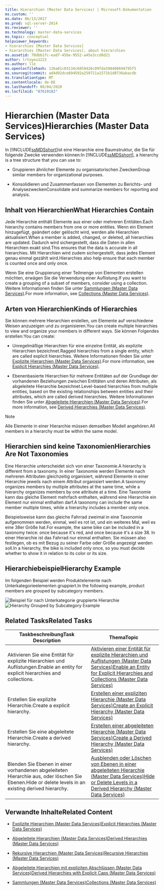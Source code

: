 ```yaml
---
title: Hierarchien (Master Data Services) | Microsoft-Dokumentation
ms.custom: ''
ms.date: 06/13/2017
ms.prod: sql-server-2014
ms.reviewer: ''
ms.technology: master-data-services
ms.topic: conceptual
helpviewer_keywords:
- hierarchies [Master Data Services]
- hierarchies [Master Data Services], about hierarchies
ms.assetid: 70dbb1fc-ead7-45be-9552-a45e3ccd8d21
author: lrtoyou1223
ms.author: lle
ms.openlocfilehash: 126a01c03134c6859426c09fda398408694795f5
ms.sourcegitcommit: ad4d92dce894592a259721a1571b1d8736abacdb
ms.translationtype: MT
ms.contentlocale: de-DE
ms.lasthandoff: 08/04/2020
ms.locfileid: "87619182"
---
```

# <a name="hierarchies-master-data-services"></a><span data-ttu-id="2bf38-102">Hierarchien (Master Data Services)</span><span class="sxs-lookup"><span data-stu-id="2bf38-102">Hierarchies (Master Data Services)</span></span>
  <span data-ttu-id="2bf38-103">In [!INCLUDE[ssMDSshort](../includes/ssmdsshort-md.md)]ist eine Hierarchie eine Baumstruktur, die Sie für folgende Zwecke verwenden können:</span><span class="sxs-lookup"><span data-stu-id="2bf38-103">In [!INCLUDE[ssMDSshort](../includes/ssmdsshort-md.md)], a hierarchy is a tree structure that you can use to:</span></span>

-   <span data-ttu-id="2bf38-104">Gruppieren ähnlicher Elemente zu organisatorischen Zwecken</span><span class="sxs-lookup"><span data-stu-id="2bf38-104">Group similar members for organizational purposes.</span></span>

-   <span data-ttu-id="2bf38-105">Konsolidieren und Zusammenfassen von Elementen zu Berichts- und Analysezwecken</span><span class="sxs-lookup"><span data-stu-id="2bf38-105">Consolidate and summarize members for reporting and analysis.</span></span>

## <a name="what-hierarchies-contain"></a><span data-ttu-id="2bf38-106">Inhalt von Hierarchien</span><span class="sxs-lookup"><span data-stu-id="2bf38-106">What Hierarchies Contain</span></span>
 <span data-ttu-id="2bf38-107">Jede Hierarchie enthält Elemente aus einer oder mehreren Entitäten.</span><span class="sxs-lookup"><span data-stu-id="2bf38-107">Each hierarchy contains members from one or more entities.</span></span> <span data-ttu-id="2bf38-108">Wenn ein Element hinzugefügt, geändert oder gelöscht wird, werden alle Hierarchien aktualisiert.</span><span class="sxs-lookup"><span data-stu-id="2bf38-108">When a member is added, changed, or deleted, all hierarchies are updated.</span></span> <span data-ttu-id="2bf38-109">Dadurch wird sichergestellt, dass die Daten in allen Hierarchien exakt sind.</span><span class="sxs-lookup"><span data-stu-id="2bf38-109">This ensures that the data is accurate in all hierarchies.</span></span> <span data-ttu-id="2bf38-110">Mit Hierarchien wird zudem sichergestellt, dass jedes Element genau einmal gezählt wird.</span><span class="sxs-lookup"><span data-stu-id="2bf38-110">Hierarchies also help ensure that each member is counted once and only once.</span></span>

 <span data-ttu-id="2bf38-111">Wenn Sie eine Gruppierung einer Teilmenge von Elementen erstellen möchten, erwägen Sie die Verwendung einer Auflistung.</span><span class="sxs-lookup"><span data-stu-id="2bf38-111">If you want to create a grouping of a subset of members, consider using a collection.</span></span> <span data-ttu-id="2bf38-112">Weitere Informationen finden Sie unter [Sammlungen &#40;Master Data Services&#41;](collections-master-data-services.md).</span><span class="sxs-lookup"><span data-stu-id="2bf38-112">For more information, see [Collections &#40;Master Data Services&#41;](collections-master-data-services.md).</span></span>

## <a name="kinds-of-hierarchies"></a><span data-ttu-id="2bf38-113">Arten von Hierarchien</span><span class="sxs-lookup"><span data-stu-id="2bf38-113">Kinds of Hierarchies</span></span>
 <span data-ttu-id="2bf38-114">Sie können mehrere Hierarchien erstellen, um Elemente auf verschiedene Weisen anzuzeigen und zu organisieren.</span><span class="sxs-lookup"><span data-stu-id="2bf38-114">You can create multiple hierarchies to view and organize your members in different ways.</span></span> <span data-ttu-id="2bf38-115">Sie können Folgendes erstellen:</span><span class="sxs-lookup"><span data-stu-id="2bf38-115">You can create:</span></span>

-   <span data-ttu-id="2bf38-116">Unregelmäßige Hierarchien für eine einzelne Entität, als explizite Hierarchien bezeichnet.</span><span class="sxs-lookup"><span data-stu-id="2bf38-116">Ragged hierarchies from a single entity, which are called explicit hierarchies.</span></span> <span data-ttu-id="2bf38-117">Weitere Informationen finden Sie unter [Explizite Hierarchien &#40;Master Data Services&#41;](../../2014/master-data-services/explicit-hierarchies-master-data-services.md).</span><span class="sxs-lookup"><span data-stu-id="2bf38-117">For more information, see [Explicit Hierarchies &#40;Master Data Services&#41;](../../2014/master-data-services/explicit-hierarchies-master-data-services.md).</span></span>

-   <span data-ttu-id="2bf38-118">Ebenenbasierte Hierarchien für mehrere Entitäten auf der Grundlage der vorhandenen Beziehungen zwischen Entitäten und deren Attributen, als abgeleitete Hierarchie bezeichnet.</span><span class="sxs-lookup"><span data-stu-id="2bf38-118">Level-based hierarchies from multiple entities, based on the existing relationships between entities and their attributes, which are called derived hierarchies.</span></span> <span data-ttu-id="2bf38-119">Weitere Informationen finden Sie unter [Abgeleitete Hierarchien &#40;Master Data Services&#41;](../../2014/master-data-services/derived-hierarchies-master-data-services.md).</span><span class="sxs-lookup"><span data-stu-id="2bf38-119">For more information, see [Derived Hierarchies &#40;Master Data Services&#41;](../../2014/master-data-services/derived-hierarchies-master-data-services.md).</span></span>

> [!NOTE]
>  <span data-ttu-id="2bf38-120">Alle Elemente in einer Hierarchie müssen demselben Modell angehören.</span><span class="sxs-lookup"><span data-stu-id="2bf38-120">All members in a hierarchy must be within the same model.</span></span>

## <a name="hierarchies-are-not-taxonomies"></a><span data-ttu-id="2bf38-121">Hierarchien sind keine Taxonomien</span><span class="sxs-lookup"><span data-stu-id="2bf38-121">Hierarchies Are Not Taxonomies</span></span>
 <span data-ttu-id="2bf38-122">Eine Hierarchie unterscheidet sich von einer Taxonomie.</span><span class="sxs-lookup"><span data-stu-id="2bf38-122">A hierarchy is different from a taxonomy.</span></span> <span data-ttu-id="2bf38-123">In einer Taxonomie werden Elemente nach mehreren Attributen gleichzeitig organisiert, während Elemente in einer Hierarchie jeweils nach einem Attribut organisiert werden.</span><span class="sxs-lookup"><span data-stu-id="2bf38-123">A taxonomy organizes members by multiple attributes at the same time, while a hierarchy organizes members by one attribute at a time.</span></span> <span data-ttu-id="2bf38-124">Eine Taxonomie kann das gleiche Element mehrfach enthalten, während eine Hierarchie ein Element nur einmal enthalten darf.</span><span class="sxs-lookup"><span data-stu-id="2bf38-124">A taxonomy can include the same member multiple times, while a hierarchy includes a member only once.</span></span>

 <span data-ttu-id="2bf38-125">Beispielsweise kann das gleiche Fahrrad zweimal in eine Taxonomie aufgenommen werden, einmal, weil es rot ist, und ein weiteres Mal, weil es eine 38er Größe hat.</span><span class="sxs-lookup"><span data-stu-id="2bf38-125">For example, the same bike can be included in a taxonomy twice: once because it's red, and once because it's a size 38.</span></span> <span data-ttu-id="2bf38-126">In einer Hierarchie ist das Fahrrad nur einmal enthalten. Sie müssen also festlegen, ob es mit Bezug zu seiner Farbe oder Größe angezeigt werden soll.</span><span class="sxs-lookup"><span data-stu-id="2bf38-126">In a hierarchy, the bike is included only once, so you must decide whether to show it in relation to its color or its size.</span></span>

## <a name="hierarchy-example"></a><span data-ttu-id="2bf38-127">Hierarchiebeispiel</span><span class="sxs-lookup"><span data-stu-id="2bf38-127">Hierarchy Example</span></span>
 <span data-ttu-id="2bf38-128">Im folgenden Beispiel werden Produktelemente nach Unterkategorieelementen gruppiert.</span><span class="sxs-lookup"><span data-stu-id="2bf38-128">In the following example, product members are grouped by subcategory members.</span></span>

 <span data-ttu-id="2bf38-129">![Beispiel für nach Unterkategorie gruppierte Hierarchie](../../2014/master-data-services/media/mds-conc-hierarchy.gif "Beispiel für nach Unterkategorie gruppierte Hierarchie")</span><span class="sxs-lookup"><span data-stu-id="2bf38-129">![Hierarchy Grouped by Subcategory Example](../../2014/master-data-services/media/mds-conc-hierarchy.gif "Hierarchy Grouped by Subcategory Example")</span></span>

## <a name="related-tasks"></a><span data-ttu-id="2bf38-130">Related Tasks</span><span class="sxs-lookup"><span data-stu-id="2bf38-130">Related Tasks</span></span>

|<span data-ttu-id="2bf38-131">Taskbeschreibung</span><span class="sxs-lookup"><span data-stu-id="2bf38-131">Task Description</span></span>|<span data-ttu-id="2bf38-132">Thema</span><span class="sxs-lookup"><span data-stu-id="2bf38-132">Topic</span></span>|
|----------------------|-----------|
|<span data-ttu-id="2bf38-133">Aktivieren Sie eine Entität für explizite Hierarchien und Auflistungen.</span><span class="sxs-lookup"><span data-stu-id="2bf38-133">Enable an entity for explicit hierarchies and collections.</span></span>|[<span data-ttu-id="2bf38-134">Aktivieren einer Entität für explizite Hierarchien und Auflistungen &#40;Master Data Services&#41;</span><span class="sxs-lookup"><span data-stu-id="2bf38-134">Enable an Entity for Explicit Hierarchies and Collections &#40;Master Data Services&#41;</span></span>](../../2014/master-data-services/enable-an-entity-for-explicit-hierarchies-and-collections-master-data-services.md)|
|<span data-ttu-id="2bf38-135">Erstellen Sie explizite Hierarchie.</span><span class="sxs-lookup"><span data-stu-id="2bf38-135">Create a explicit hierarchy.</span></span>|[<span data-ttu-id="2bf38-136">Erstellen einer expliziten Hierarchie &#40;Master Data Services&#41;</span><span class="sxs-lookup"><span data-stu-id="2bf38-136">Create an Explicit Hierarchy &#40;Master Data Services&#41;</span></span>](../../2014/master-data-services/create-an-explicit-hierarchy-master-data-services.md)|
|<span data-ttu-id="2bf38-137">Erstellen Sie eine abgeleitete Hierarchie.</span><span class="sxs-lookup"><span data-stu-id="2bf38-137">Create a derived hierarchy.</span></span>|[<span data-ttu-id="2bf38-138">Erstellen einer abgeleiteten Hierarchie &#40;Master Data Services&#41;</span><span class="sxs-lookup"><span data-stu-id="2bf38-138">Create a Derived Hierarchy &#40;Master Data Services&#41;</span></span>](../../2014/master-data-services/create-a-derived-hierarchy-master-data-services.md)|
|<span data-ttu-id="2bf38-139">Blenden Sie Ebenen in einer vorhandenen abgeleiteten Hierarchie aus, oder löschen Sie Ebenen.</span><span class="sxs-lookup"><span data-stu-id="2bf38-139">Hide or delete levels in an existing derived hierarchy.</span></span>|[<span data-ttu-id="2bf38-140">Ausblenden oder Löschen von Ebenen in einer abgeleiteten Hierarchie &#40;Master Data Services&#41;</span><span class="sxs-lookup"><span data-stu-id="2bf38-140">Hide or Delete Levels in a Derived Hierarchy &#40;Master Data Services&#41;</span></span>](../../2014/master-data-services/hide-or-delete-levels-in-a-derived-hierarchy-master-data-services.md)|

## <a name="related-content"></a><span data-ttu-id="2bf38-141">Verwandte Inhalte</span><span class="sxs-lookup"><span data-stu-id="2bf38-141">Related Content</span></span>

-   [<span data-ttu-id="2bf38-142">Explizite Hierarchien &#40;Master Data Services&#41;</span><span class="sxs-lookup"><span data-stu-id="2bf38-142">Explicit Hierarchies &#40;Master Data Services&#41;</span></span>](../../2014/master-data-services/explicit-hierarchies-master-data-services.md)

-   [<span data-ttu-id="2bf38-143">Abgeleitete Hierarchien &#40;Master Data Services&#41;</span><span class="sxs-lookup"><span data-stu-id="2bf38-143">Derived Hierarchies &#40;Master Data Services&#41;</span></span>](../../2014/master-data-services/derived-hierarchies-master-data-services.md)

-   [<span data-ttu-id="2bf38-144">Rekursive Hierarchien &#40;Master Data Services&#41;</span><span class="sxs-lookup"><span data-stu-id="2bf38-144">Recursive Hierarchies &#40;Master Data Services&#41;</span></span>](../../2014/master-data-services/recursive-hierarchies-master-data-services.md)

-   [<span data-ttu-id="2bf38-145">Abgeleitete Hierarchien mit expliziten Abschlüssen &#40;Master Data Services&#41;</span><span class="sxs-lookup"><span data-stu-id="2bf38-145">Derived Hierarchies with Explicit Caps &#40;Master Data Services&#41;</span></span>](../../2014/master-data-services/derived-hierarchies-with-explicit-caps-master-data-services.md)

-   [<span data-ttu-id="2bf38-146">Sammlungen &#40;Master Data Services&#41;</span><span class="sxs-lookup"><span data-stu-id="2bf38-146">Collections &#40;Master Data Services&#41;</span></span>](collections-master-data-services.md)



